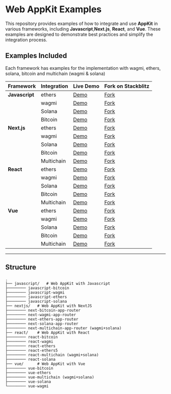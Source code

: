 # Web AppKit Examples

This repository provides examples of how to integrate and use **AppKit** in various frameworks, including **Javascript**,**Next.js**, **React**, and **Vue**. These examples are designed to demonstrate best practices and simplify the integration process.

## Examples Included

Each framework has examples for the implementation with wagmi, ethers, solana, bitcoin and multichain (wagmi & solana)

| Framework | Integration   | Live Demo                                                                                     | Fork on Stackblitz                                                                                              |
|-----------|---------------|-----------------------------------------------------------------------------------------------|---------------------------------------------------------------------------------------------------------------|
| **Javascript** | ethers        | [Demo](https://appkit-web-examples-javascript-ethers.reown.com/)                                   | [Fork](https://stackblitz.com/github/reown-com/appkit-web-examples/tree/main/javascript/javascript-ethers/)                |
|           | wagmi         | [Demo](https://appkit-web-examples-javascript-wagmi.reown.com/)                                    | [Fork](https://stackblitz.com/github/reown-com/appkit-web-examples/tree/main/javascript/javascript-wagmi/)                 |
|           | Solana        | [Demo](https://appkit-web-examples-javascript-solana.reown.com/)                                   | [Fork](https://stackblitz.com/github/reown-com/appkit-web-examples/tree/main/javascript/javascript-solana/)                |
|           | Bitcoin       | [Demo](https://appkit-web-examples-javascript-bitcoin.reown.com/)                                  | [Fork](https://stackblitz.com/github/reown-com/appkit-web-examples/tree/main/javascript/javascript-bitcoin/)              |
| **Next.js** | ethers        | [Demo](https://appkit-web-examples-next-ethers.reown.com/)                                   | [Fork](https://stackblitz.com/github/reown-com/appkit-web-examples/tree/main/nextjs/next-ethers-app-router/)                |
|           | wagmi         | [Demo](https://appkit-web-examples-next-wagmi.reown.com/)                                    | [Fork](https://stackblitz.com/github/reown-com/appkit-web-examples/tree/main/nextjs/next-wagmi-app-router/)                 |
|           | Solana        | [Demo](https://appkit-web-examples-next-solana.reown.com/)                                   | [Fork](https://stackblitz.com/github/reown-com/appkit-web-examples/tree/main/nextjs/next-solana-app-router/)                |
|           | Bitcoin       | [Demo](https://appkit-web-examples-next-bitcoin.reown.com/)                                  | [Fork](https://stackblitz.com/github/reown-com/appkit-web-examples/tree/main/nextjs/next-bitcoin-app-router/)              |
|           | Multichain    | [Demo](https://appkit-web-examples-next-multichain.reown.com/)                               | [Fork](https://stackblitz.com/github/reown-com/appkit-web-examples/tree/main/nextjs/next-multichain-app-router/)           |
| **React**  | ethers        | [Demo](https://appkit-web-examples-react-ethers.reown.com/)                                  | [Fork](https://stackblitz.com/github/reown-com/appkit-web-examples/tree/main/react/react-ethers/)              |
|           | wagmi         | [Demo](https://appkit-web-examples-react-wagmi.reown.com/)                                   | [Fork](https://stackblitz.com/github/reown-com/appkit-web-examples/tree/main/react/react-wagmi/)               |
|           | Solana        | [Demo](https://appkit-web-examples-react-solana.reown.com/)                                  | [Fork](https://stackblitz.com/github/reown-com/appkit-web-examples/tree/main/react/react-solana/)              |
|           | Bitcoin       | [Demo](https://appkit-web-examples-react-bitcoin.reown.com/)                                 | [Fork](https://stackblitz.com/github/reown-com/appkit-web-examples/tree/main/react/react-bitcoin/)             |
|           | Multichain    | [Demo](https://appkit-web-examples-react-multichain.reown.com/)                              | [Fork](https://stackblitz.com/github/reown-com/appkit-web-examples/tree/main/react/react-multichain/)          |
| **Vue**    | ethers        | [Demo](https://appkit-web-examples-vue-ethers.reown.com/)                                    | [Fork](https://stackblitz.com/github/reown-com/appkit-web-examples/tree/main/vue/vue-ethers/)                  |
|           | wagmi         | [Demo](https://appkit-web-examples-vue-wagmi.reown.com/)                                     | [Fork](https://stackblitz.com/github/reown-com/appkit-web-examples/tree/main/vue/vue-wagmi/)                   |
|           | Solana        | [Demo](https://appkit-web-examples-vue-solana.reown.com/)                                    | [Fork](https://stackblitz.com/github/reown-com/appkit-web-examples/tree/main/vue/vue-solana/)                  |
|           | Bitcoin       | [Demo](https://appkit-web-examples-vue-bitcoin.reown.com/)                                   | [Fork](https://stackblitz.com/github/reown-com/appkit-web-examples/tree/main/vue/vue-bitcoin/)                 |
|           | Multichain    | [Demo](https://appkit-web-examples-vue-multichain.reown.com/)                                | [Fork](https://stackblitz.com/github/reown-com/appkit-web-examples/tree/main/vue/vue-multichain/)              |


---

## Structure

```plaintext
.
├── javascript/   # Web AppKit with Javascript
├──────── javascript-bitcoin
├──────── javascript-wagmi
├──────── javascript-ethers
├──────── javascript-solana
├── nextjs/   # Web AppKit with NextJS
├──────── next-bitcoin-app-router
├──────── next-wagmi-app-router
├──────── next-ethers-app-router
├──────── next-solana-app-router
├──────── next-multichain-app-router (wagmi+solana)
├── react/    # Web AppKit with React
├──────── react-bitcoin
├──────── react-wagmi
├──────── react-ethers
├──────── react-ethers5
├──────── react-multichain (wagmi+solana)
├──────── react-solana
├── vue/      # Web AppKit with Vue
├──────── vue-bitcoin
├──────── vue-ethers
├──────── vue-multichain (wagmi+solana)
├──────── vue-solana
└──────── vue-wagmi
